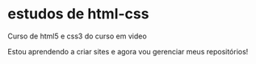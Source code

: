 # estudos de html-css
 Curso de html5 e css3 do curso em video

Estou aprendendo a criar sites e agora vou gerenciar meus repositórios!